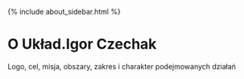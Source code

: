 {% include about_sidebar.html %}
  
  <div class="w3-row">
    <div class="w3-twothird w3-container">
      <h1 class="w3-text-teal">O Układ.Igor Czechak</h1>
      <p>Logo, cel, misja, obszary, zakres i charakter podejmowanych działań</p>
    </div>
  </div>


